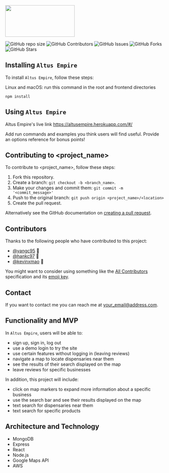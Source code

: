 <img src="https://user-images.githubusercontent.com/72277593/114740576-faa72a00-9d17-11eb-9cc6-b6548c550c6f.png" data-canonical-src="https://gyazo.com/eb5c5741b6a9a16c692170a41a49c858.png" width="220" height="100" />

![GitHub repo size](https://img.shields.io/github/repo-size/gretahayes19/altus-empire)
![GitHub Contributors](https://img.shields.io/github/contributors/gretahayes19/altus-empire)
![GitHub Issues](https://img.shields.io/github/issues/gretahayes19/altus-empire)
![GitHub Forks](https://img.shields.io/github/forks/gretahayes19/altus-empire)
![GitHub Stars](https://img.shields.io/github/stars/gretahayes19/altus-empire)

## Installing `Altus Empire`

To install `Altus Empire`, follow these steps:

Linux and macOS:
run this command in the root and frontend directories
```
npm install 
```

## Using `Altus Empire`

Altus Empire's live link https://altusempire.herokuapp.com/#/

Add run commands and examples you think users will find useful. Provide an options reference for bonus points!

## Contributing to <project_name>
<!--- If your README is long or you have some specific process or steps you want contributors to follow, consider creating a separate CONTRIBUTING.md file--->
To contribute to <project_name>, follow these steps:

1. Fork this repository.
2. Create a branch: `git checkout -b <branch_name>`.
3. Make your changes and commit them: `git commit -m '<commit_message>'`
4. Push to the original branch: `git push origin <project_name>/<location>`
5. Create the pull request.

Alternatively see the GitHub documentation on [creating a pull request](https://help.github.com/en/github/collaborating-with-issues-and-pull-requests/creating-a-pull-request).

## Contributors

Thanks to the following people who have contributed to this project:

* [@yangc95](https://github.com/yangc95) 📖
* [@hankc97](https://github.com/hankc97) 🐛
* [@kevinxmao](https://github.com/kevinxmao) 🐛

You might want to consider using something like the [All Contributors](https://github.com/all-contributors/all-contributors) specification and its [emoji key](https://allcontributors.org/docs/en/emoji-key).

## Contact

If you want to contact me you can reach me at <your_email@address.com>.

## Functionality and MVP
In `Altus Empire`, users will be able to:
  * sign up, sign in, log out
  * use a demo login to try the site
  * use certain features without logging in (leaving reviews)
  * navigate a map to locate dispensaries near them
  * see the results of their search displayed on the map
  * leave reviews for specific businesses
  
In addition, this project will include:
  * click on map markers to expand more information about a specific business
  * use the search bar and see their results displayed on the map
  * text search for dispensaries near them
  * text search for specific products

## Architecture and Technology

  * MongoDB
  * Express
  * React
  * Node.js
  * Google Maps API
  * AWS
